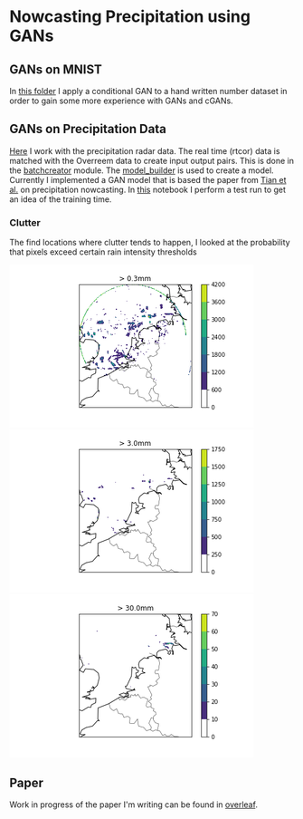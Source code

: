 # Nowcasting Precipitation using GANs

## GANs on MNIST
In [this folder](https://github.com/KoertS/KNMI_Internship_GANs/tree/main/dcgan_MNIST) I apply a conditional GAN to a hand written number dataset in order to gain some more experience with GANs and cGANs.

## GANs on Precipitation Data

[Here](https://github.com/KoertS/KNMI_Internship_GANs/tree/main/precipitation_forecasting) I work with the precipitation radar data. The real time (rtcor) data is matched with the Overreem data to create input output pairs. This is done in the [batchcreator](https://github.com/KoertS/KNMI_Internship_GANs/blob/main/precipitation_forecasting/batchcreator.py) module. 
The [model_builder](https://github.com/KoertS/KNMI_Internship_GANs/blob/main/precipitation_forecasting/model_builder.py) is used to create a model. Currently I implemented a GAN model that is based the paper from [Tian et al.](https://ieeexplore.ieee.org/abstract/document/8777193) on precipitation nowcasting. 
In [this](https://github.com/KoertS/KNMI_Internship_GANs/blob/main/precipitation_forecasting/testrun.ipynb) notebook I perform a test run to get an idea of the training time.

### Clutter

The find locations where clutter tends to happen, I looked at the probability that pixels exceed certain rain intensity thresholds

![image](https://github.com/KoertS/KNMI_Internship_GANs/blob/main/precipitation_forecasting/figures/freq_above_03mm.png)
![image](https://github.com/KoertS/KNMI_Internship_GANs/blob/main/precipitation_forecasting/figures/freq_above_3mm.png)
![image](https://github.com/KoertS/KNMI_Internship_GANs/blob/main/precipitation_forecasting/figures/freq_above_30mm.png)
## Paper
Work in progress of the paper I'm writing can be found in [overleaf](https://www.overleaf.com/read/nqbdxkjnnqyv).

